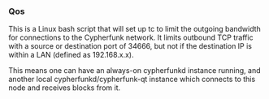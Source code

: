 ### Qos ###

This is a Linux bash script that will set up tc to limit the outgoing bandwidth for connections to the Cypherfunk network. It limits outbound TCP traffic with a source or destination port of 34666, but not if the destination IP is within a LAN (defined as 192.168.x.x).

This means one can have an always-on cypherfunkd instance running, and another local cypherfunkd/cypherfunk-qt instance which connects to this node and receives blocks from it.
